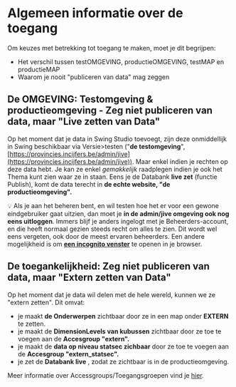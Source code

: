# Algemeen informatie over de toegang

Om keuzes met betrekking tot toegang te maken, moet je dit begrijpen:

- Het verschil tussen testOMGEVING, productieOMGEVING, testMAP en productieMAP
- Waarom je nooit &quot;publiceren van data&quot; mag zeggen

## De OMGEVING: Testomgeving &amp; productieomgeving - Zeg niet publiceren van data, maar &quot;Live zetten van Data&quot;

Op het moment dat je data in Swing Studio toevoegt, zijn deze onmiddellijk in Swing beschikbaar via Versie>testen (&quot;**de testomgeving**&quot;, [https://provincies.incijfers.be/admin/jive](https://provincies.incijfers.be/admin/jive)). Maar enkel indien je rechten op deze data hebt.
 Je kan ze enkel _gemakkelijk_ raadplegen indien je ook het Thema kunt zien waar ze in staan.
 Eens je de Databank  **live zet**  (functie Publish), komt de data terecht in **de echte website, &quot;de productieomgeving&quot;.**

:bulb: Als je aan het beheren bent, en wil testen hoe het er voor een gewone eindgebruiker gaat uitzien, dan moet je **in de admin/jive omgeving ook nog eens uitloggen**. Immers blijf je anders ingelogt met je Beheerders-account, en die heeft normaal gezien steeds recht om alles te zien. Dit wordt wel eens vergeten, ook door de meest ervaren beheerders. Een andere mogelijkheid is om [**een incognito venster**](https://computertotaal.nl/artikelen/apps-software/zo-gebruik-je-de-privemodus-van-je-browser-68972/) te openen in je browser.

## De toegankelijkheid: Zeg niet publiceren van data, maar &quot;Extern zetten van Data&quot;

Op het moment dat je data wil delen met de hele wereld, kunnen we ze &quot;extern zetten&quot;. Dit omvat:

- je maakt **de Onderwerpen** zichtbaar door ze in een map onder **EXTERN** te zetten.
- je maakt de **DimensionLevels van kubussen** zichtbaar door ze toe te voegen aan de **Accesgroup &quot;extern&quot;.**
- je maakt de **data op niveau statsec zichbaar** door ze toe te voegen aan de **Accesgroup &quot;extern\_statsec&quot;.**
- je zet de **Databank live** , zodat ze zichtbaar is in de productieomgeving.

Meer informatie over Accessgroups/Toegangsgroepen vind je [hier](https://github.com/provinciesincijfers/JiveDocumentation/blob/master/05.%20Themaboom%20-%20Toegang%20beheren/Toegangs-%20en%20gebruikersgroepen.md).
